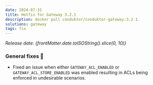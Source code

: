 ```yaml
---
date: 2024-07-31
title: Hotfix for Gateway 3.2.1
description: docker pull conduktor/conduktor-gateway:3.2.1
solutions: gateway
tags: fix
---
```


*Release date: {frontMatter.date.toISOString().slice(0, 10)}*

### General fixes 🔨

- Fixed an issue when either `GATEWAY_ACL_ENABLED` or `GATEWAY_ACL_STORE_ENABLED` was enabled resulting in ACLs being enforced in undesirable scenarios.